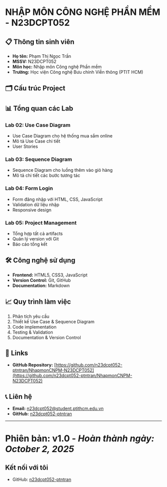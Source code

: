 # NHẬP MÔN CÔNG NGHỆ PHẦN MỀM - N23DCPT052

## 📋 Thông tin sinh viên
- **Họ tên:** Phạm Thị Ngọc Trần
- **MSSV:** N23DCPT052
- **Môn học:** Nhập môn Công nghệ Phần mềm
- **Trường:** Học viện Công nghệ Bưu chính Viễn thông (PTIT HCM)


## 🗂️ Cấu trúc Project

## 📊 Tổng quan các Lab

### **Lab 02: Use Case Diagram**
- Use Case Diagram cho hệ thống mua sắm online
- Mô tả Use Case chi tiết
- User Stories

### **Lab 03: Sequence Diagram** 
- Sequence Diagram cho luồng thêm vào giỏ hàng
- Mô tả chi tiết các bước tương tác

### **Lab 04: Form Login**
- Form đăng nhập với HTML, CSS, JavaScript
- Validation dữ liệu nhập
- Responsive design

### **Lab 05: Project Management**
- Tổng hợp tất cả artifacts
- Quản lý version với Git
- Báo cáo tổng kết

## 🛠️ Công nghệ sử dụng
- **Frontend:** HTML5, CSS3, JavaScript
- **Version Control:** Git, GitHub
- **Documentation:** Markdown

## 📈 Quy trình làm việc
1. Phân tích yêu cầu
2. Thiết kế Use Case & Sequence Diagram
3. Code implementation
4. Testing & Validation  
5. Documentation & Version Control

## 🔗 Links
- **GitHub Repository:** [https://github.com/n23dcpt052-ptntran/NhapmonCNPM-N23DCPT052](https://github.com/n23dcpt052-ptntran/NhapmonCNPM-N23DCPT052)

## 📞 Liên hệ
- **Email:** n23dcpt052@student.ptithcm.edu.vn
- **GitHub:** [n23dcpt052-ptntran](https://github.com/n23dcpt052-ptntran)

---

**Phiên bản: v1.0** - *Hoàn thành ngày: October 2, 2025*
=======
## Kết nối với tôi
- GitHub: [n23dcpt052-ptntran](https://github.com/n23dcpt052-ptntran)

